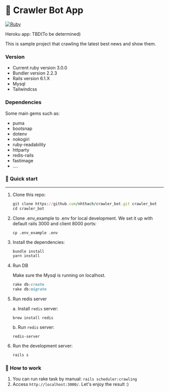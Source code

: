 # 💎 Crawler Bot App

[![Ruby](https://github.com/nhthach/crawler_bot/actions/workflows/ruby.yml/badge.svg)](https://github.com/nhthach/crawler_bot/actions/workflows/ruby.yml)

Heroku app: TBD(To be determined)

This is sample project that crawling the latest best news and show them.

### Version
- Current ruby version 3.0.0
- Bundler version 2.2.3
- Rails version 6.1.X
- Mysql
- Tailwindcss


### Dependencies
Some main gems such as:

- puma
- bootsnap
- dotenv
- nokogiri
- ruby-readability
- httparty
- redis-rails
- fastimage
- ....

 ### 🚀 Quick start

--------------------------
1. Clone this repo:

    ```ruby
    git clone https://github.com/nhthach/crawler_bot.git crawler_bot
    cd crawler_bot
    ```

2. Clone .env_example to .env for local development. We set it up with default rails 3000 and client 8000 ports:

    ```
    cp .env_example .env
    ```

3. Install the dependencies:

    ```ruby
    bundle install
    yarn install
    ```
4. Run DB

    Make sure the Mysql is running on localhost.
    
    ```ruby
    rake db:create
    rake db:migrate
    ```
5. Run redis server

    a. Install `redis` server:
    ```
    brew install redis
    ```
    b.  Run `redis` server:

    ```
    redis-server
    ```

6. Run the development server:

    ```ruby
    rails s
    ```

### 🎁 How to work
1. You can run rake task by manual: `rails scheduler:crawling`
2. Access `http://localhost:3000/`. Let's enjoy the result :)

